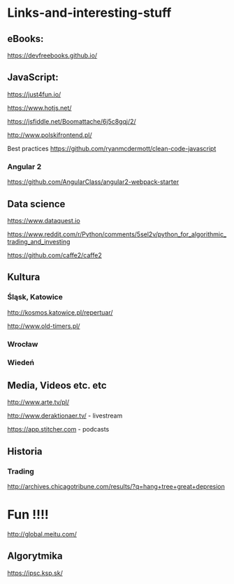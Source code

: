 # Links-and-interesting-stuff

## eBooks:

https://devfreebooks.github.io/

## JavaScript:

https://just4fun.io/

https://www.hotjs.net/

https://jsfiddle.net/Boomattache/6j5c8gqj/2/

http://www.polskifrontend.pl/

Best practices https://github.com/ryanmcdermott/clean-code-javascript


### Angular 2

https://github.com/AngularClass/angular2-webpack-starter


## Data science

https://www.dataquest.io

https://www.reddit.com/r/Python/comments/5sel2v/python_for_algorithmic_trading_and_investing

https://github.com/caffe2/caffe2


## Kultura

### Śląsk, Katowice

http://kosmos.katowice.pl/repertuar/

http://www.old-timers.pl/


### Wrocław


### Wiedeń

## Media, Videos etc. etc

http://www.arte.tv/pl/

http://www.deraktionaer.tv/ - livestream

https://app.stitcher.com - podcasts


## Historia

### Trading 

http://archives.chicagotribune.com/results/?q=hang+tree+great+depresion




# Fun !!!!

http://global.meitu.com/


## Algorytmika

https://ipsc.ksp.sk/
